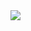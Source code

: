 <a href="https://discord.com/users/619430755071819776">
<img src="https://dsc-readme.tsuni.dev/api/user/619430755071819776?theme=nitroDark&primaryColor=8180ff&accentColor=fe80c0&width=512&" />
</a>

